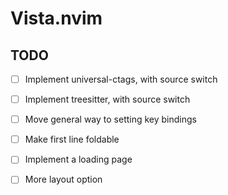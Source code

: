 # Vista.nvim

## TODO

- [ ] Implement universal-ctags, with source switch

- [ ] Implement treesitter, with source switch

- [ ] Move general way to setting key bindings

- [ ] Make first line foldable

- [ ] Implement a loading page

- [ ] More layout option
